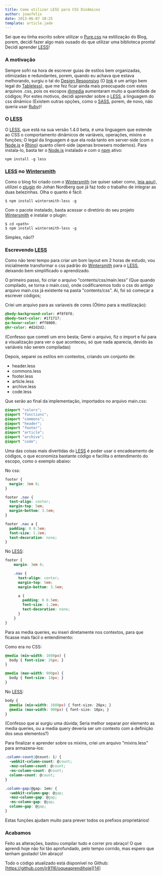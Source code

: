 ```yaml
---
title: Como utilizar LESS para CSS Dinâmicos
author: joaofelix
date: 2013-06-07 10:25
template: article.jade
---
```


Sei que eu tinha escrito sobre utilizar o [Pure.css][1] na estilização do Blog, porem, decidi fazer algo mais ousado do que utilizar uma biblioteca pronta! Decidi aprender [LESS][2]!

<span class="more"></span>

### A motivação
Sempre sofri na hora de escrever guias de estilos bem organizadas, otimizadas e redundantes, porem, quando eu achava que estava melhorando, surgiu o tal do [Design Responsivo][4] (O [link][4] é um artigo bem legal do [Tableless][7]), que me fez ficar ainda mais preocupado com estes arquivos .css, pois os escopos [@media][3] aumentaram muito a quantidade de códigos; Por estes motivos, decidi aprender sobre o [LESS][2], a linguagem do css dinâmico (Existem outras opções, como o [SASS][5], porem, de novo, não queria usar [Ruby][6])!

### O [LESS][2]
O [LESS][2], que está na sua versão 1.4.0 beta, é uma linguagem que estende ao CSS o comportamento dinâmicos de variáveis, operações, mixins e funções; O legal da linguagem é que ela roda tanto em server-side (com o [Node.js][8] e [Rhino][9]) quanto client-side (apenas browsers modernos). Para instala-lo, basta ter o [Node.js][8] instalado e com o [npm][10] ativo:

```
npm install -g less
```

### [LESS][2] no [Wintersmith][11]
Como o blog foi criado com o [Wintersmith][11] (se quiser saber como, [leia aqui][12]), utilizei o [plugin][13] do Johan Nordberg que já faz todo o trabalho de integrar as duas belezinhas. Olha o quanto é fácil:

```
$ npm install wintersmith-less -g
```
Com o pacote instalado, basta acessar o diretório do seu projeto [Wintersmith][11] e instalar o plugin:
```
$ cd <path>
$ npm install wintersmith-less -g
```
Simples, não!?

### Escrevendo [LESS][2]
Como não terei tempo para criar um bom layout em 2 horas de estudo, vou inicialmente transformar o css padrão do [Wintersmith][11] para o [LESS][2], deixando bem simplificado o aprendizado.

O primeiro passo, foi criar o arquivo "contents/css/main.less" (Que quando compilado, se torna o main.css), onde codificaremos todo o css do antigo arquivo main.css já existente na pasta "contents/css". Ai, foi só começar a escrever códigos;

Criei um arquivo para as variaveis de cores (Ótimo para a reutilização):

```css
@body-background-color: #f8f8f8;
@body-text-color: #171717;
@a-hover-color: #ff8000;
@hr-color: #d2d2d2;
```
(Confesso que cometi um erro besta; Gerei o arquivo, fiz o import e fui para a visualização para ver o que aconteceu, só que nada aparecia, devido às variáveis não serem compiladas)

Depois, separei os estilos em contextos,  criando um conjunto de:
  * header.less
  * commons.less
  * footer.less
  * article.less
  * archive.less
  * code.less

Que serão ao final da implementação, importados no arquivo main.css:
```css
@import "colors";
@import "functions";
@import "commons";
@import "header";
@import "footer";
@import "article";
@import "archive";
@import "code";
```
Uma das coisas mais divertidas do [LESS][2] é poder usar o encadeamento de códigos, o que economiza bastante código e facilita o entendimento do escopo, como o exemplo abaixo:

No css:
```css
footer {
  margin: 3em 0;
}

footer .nav {
  text-align: center;
  margin-top: 5em;
  margin-bottom: 3.5em;
}

footer .nav a {
  padding: 0 0.5em;
  font-size: 1.2em;
  text-decoration: none;
}
```

No [LESS][2]:
```css
footer {
    margin: 3em 0;

    .nav {
      text-align: center;
      margin-top: 5em;
      margin-bottom: 3.5em;

      a {
        padding: 0 0.5em;
        font-size: 1.2em;
        text-decoration: none;
      }
    }
}
```

Para as media queries, eu inseri diretamente nos contextos, para que ficasse mais fácil o entendimento:

Como era no CSS:
```css
@media (min-width: 1600px) {
  body { font-size: 26px; }
}

@media (max-width: 900px) {
  body { font-size: 18px; }
}
```

No [LESS][2]:
```css
body {
  @media (min-width: 1600px) { font-size: 26px; }
  @media (max-width: 900px) { font-size: 18px; }
}
```

(Confesso que ai surgiu uma dúvida; Seria melhor separar por elemento as media queries, ou a media query deveria ser um contexto com a definição dos seus elementos?)

Para finalizar e aprender sobre os mixins, criei um arquivo "mixins.less" para armazena-los:
```css
.column-count(@count: 1) {
  -webkit-column-count: @count;
  -moz-column-count: @count;
  -ms-column-count: @count;
  column-count: @count;
}

.column-gap(@gap: 1em) {
  -webkit-column-gap: @gap;
  -moz-column-gap: @gap;
  -ms-column-gap: @gap;
  column-gap: @gap;
}
```
Estas funções ajudam muito para prever todos os prefixos proprietários!

### Acabamos

Feito as alterações, bastou compilar tudo e correr pro abraço! O que aprendi hoje não foi tão aprofundado, pelo tempo corrido, mas espero que tenham gostado! Um abraço!

Todo o código atualizado está disponível no Github: [https://github.com/jr8116/oqueaprendihoje][14]


[1]: http://purecss.io/
[2]: http://lesscss.org/
[3]: http://www.w3.org/TR/CSS2/media.html
[4]: http://tableless.com.br/design-responsivo-na-pratica-do-rascunho-ao-digita/
[5]: http://sass-lang.com/
[6]: http://www.ruby-lang.org/
[7]: http://tableless.com.br/
[8]: http://nodejs.org
[9]: https://developer.mozilla.org/en-US/docs/Rhino
[10]: https://npmjs.org
[11]: http://wintersmith.io/
[12]: /articles/como-criar-um-blog-usando-wintersmith/
[13]: https://github.com/jnordberg/wintersmith-less
[14]: https://github.com/jr8116/oqueaprendihoje
